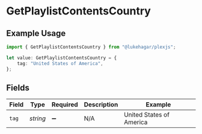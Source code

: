 # GetPlaylistContentsCountry

## Example Usage

```typescript
import { GetPlaylistContentsCountry } from "@lukehagar/plexjs";

let value: GetPlaylistContentsCountry = {
    tag: "United States of America",
};
```

## Fields

| Field                    | Type                     | Required                 | Description              | Example                  |
| ------------------------ | ------------------------ | ------------------------ | ------------------------ | ------------------------ |
| `tag`                    | *string*                 | :heavy_minus_sign:       | N/A                      | United States of America |